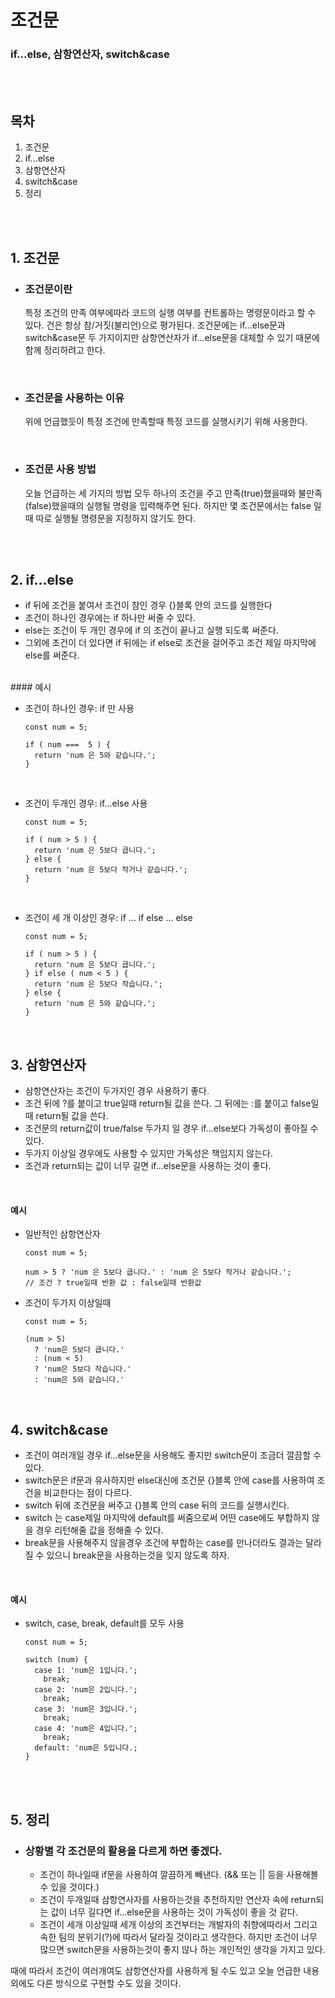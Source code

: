 # 조건문

### if...else, 삼항연산자, switch&case

<br>   
<br>

## 목차

1. 조건문
2. if...else
3. 삼항연산자
4. switch&case
5. 정리

<br>
<br>

## 1. 조건문

- ### 조건문이란
  특정 조건의 만족 여부에따라 코드의 실행 여부를 컨트롤하는 명령문이라고 할 수 있다.
  건은 항상 참/거짓(불리언)으로 평가된다.
  조건문에는 if...else문과 switch&case문 두 가지이지만 삼항연산자가 if...else문을 대체할 수 있기 때문에 함께 정리하려고 한다.

<br>

- ### 조건문을 사용하는 이유
  위에 언급했듯이 특정 조건에 만족할때 특정 코드를 실행시키기 위해 사용한다.

<br>

- ### 조건문 사용 방법
  오늘 언급하는 세 가지의 방법 모두 하나의 조건을 주고 만족(true)했을때와 불만족(false)했을때의 실행될 명령을 입력해주면 된다.
  하지만 몇 조건문에서는 false 일때 따로 실행될 명령문을 지정하지 않기도 한다.

<br>
<br>

## 2. if...else

- if 뒤에 조건을 붙여서 조건이 참인 경우 {}블록 안의 코드를 실행한다
- 조건이 하나인 경우에는 if 하나만 써줄 수 있다.
- else는 조건이 두 개인 경우에 if 의 조건이 끝나고 실행 되도록 써준다.
- 그외에 조건이 더 있다면 if 뒤에는 if else로 조건을 걸어주고 조건 제일 마지막에 else를 써준다.

<br>
#### 예시

- 조건이 하나인 경우: if 만 사용

  ```
  const num = 5;

  if ( num ===  5 ) {
    return 'num 은 5와 같습니다.';
  }
  ```

<br>

- 조건이 두개인 경우: if...else 사용

  ```
  const num = 5;

  if ( num > 5 ) {
    return 'num 은 5보다 큽니다.';
  } else {
    return 'num 은 5보다 작거나 같습니다.';
  }
  ```

<br>

- 조건이 세 개 이상인 경우: if ... if else ... else

  ```
  const num = 5;

  if ( num > 5 ) {
    return 'num 은 5보다 큽니다.';
  } if else ( num < 5 ) {
    return 'num 은 5보다 작습니다.';
  } else {
    return 'num 은 5와 같습니다.';
  }
  ```

<br>

## 3. 삼항연산자

- 삼항연산자는 조건이 두가지인 경우 사용하기 좋다.
- 조건 뒤에 ?를 붙이고 true일때 return될 값을 쓴다. 그 뒤에는 :를 붙이고 false일때 return될 값을 쓴다.
- 조건문의 return값이 true/false 두가지 일 경우 if...else보다 가독성이 좋아질 수 있다.
- 두가지 이상일 경우에도 사용할 수 있지만 가독성은 책임지지 않는다.
- 조건과 return되는 값이 너무 길면 if...else문을 사용하는 것이 좋다.

<br>

#### 예시

- 일반적인 삼항연산자

  ```
  const num = 5;

  num > 5 ? 'num 은 5보다 큽니다.' : 'num 은 5보다 작거나 같습니다.';
  // 조건 ? true일때 반환 값 : false일때 반환값
  ```

- 조건이 두가지 이상일때

  ```
  const num = 5;

  (num > 5)
    ? 'num은 5보다 큽니다.'
    : (num < 5)
    ? 'num은 5보다 작습니다.'
    : 'num은 5와 같습니다.'
  ```

<br>

## 4. switch&case

- 조건이 여러개일 경우 if...else문을 사용해도 좋지만 switch문이 조금더 깔끔할 수 있다.
- switch문은 if문과 유사하지만 else대신에 조건문 {}블록 안에 case를 사용하여 조건을 비교한다는 점이 다르다.
- switch 뒤에 조건문을 써주고 {}블록 안의 case 뒤의 코드를 실행시킨다.
- switch 는 case제일 마지막에 default를 써줌으로써 어떤 case에도 부합하지 않을 경우 리턴해줄 값을 정해줄 수 있다.
- break문을 사용해주지 않을경우 조건에 부합하는 case를 만나더라도 결과는 달라질 수 있으니 break문을 사용하는것을 잊지 않도록 하자.

<br>

#### 예시

- switch, case, break, default를 모두 사용

  ```
  const num = 5;

  switch (num) {
    case 1: 'num은 1입니다.';
      break;
    case 2: 'num은 2입니다.';
      break;
    case 3: 'num은 3입니다.';
      break;
    case 4: 'num은 4입니다.';
      break;
    default: 'num은 5입니다.;
  }
  ```

<br>
<br>

## 5. 정리

- ### 상황별 각 조건문의 활용을 다르게 하면 좋겠다.
  - 조건이 하나일때
    if문을 사용하여 깔끔하게 빼낸다.
    (&& 또는 || 등을 사용해볼 수 있을 것이다.)
  - 조건이 두개일때
    삼항연사자를 사용하는것을 추천하지만 연산자 속에 return되는 값이 너무 길다면 if...else문을 사용하는 것이 가독성이 좋을 것 같다.
  - 조건이 세개 이상일때
    세개 이상의 조건부터는 개발자의 취향에따라서 그리고 속한 팀의 분위기(?)에 따라서 달라질 것이라고 생각한다.
    하지만 조건이 너무 많으면 switch문을 사용하는것이 좋지 않나 하는 개인적인 생각을 가지고 있다.

때에 따라서 조건이 여러개여도 삼항연산자를 사용하게 될 수도 있고 오늘 언급한 내용 외에도 다른 방식으로 구현할 수도 있을 것이다.
